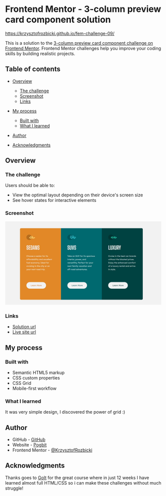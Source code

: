 # Frontend Mentor - 3-column preview card component solution

https://krzysztofrozbicki.github.io/fem-challenge-09/

This is a solution to the
[3-column preview card component challenge on Frontend Mentor](https://www.frontendmentor.io/challenges/3column-preview-card-component-pH92eAR2-).
Frontend Mentor challenges help you improve your coding skills by building realistic projects.

## Table of contents

- [Overview](#overview)
  - [The challenge](#the-challenge)
  - [Screenshot](#screenshot)
  - [Links](#links)
  
- [My process](#my-process)
  - [Built with](#built-with)
  - [What I learned](#what-i-learned)

- [Author](#author)
- [Acknowledgments](#acknowledgments)

## Overview

### The challenge

Users should be able to:

- View the optimal layout depending on their device's screen size
- See hover states for interactive elements

### Screenshot

![](./screenshot.jpg)


### Links

- [Solution url](https://github.com/KrzysztofRozbicki/fem-challenge-09/)
- [Live site url](https://krzysztofrozbicki.github.io/fem-challenge-09/)

## My process

### Built with

- Semantic HTML5 markup
- CSS custom properties
- CSS Grid
- Mobile-first workflow

### What I learned

It was very simple design, I discovered the power of grid :)

## Author

- GitHub - [GitHub](https://github.com/KrzysztofRozbicki)
- Website - [Pogbit](https://www.pogbit.com/)
- Frontend Mentor - [@KrzysztofRozbicki](https://www.frontendmentor.io/profile/KrzysztofRozbicki)

## Acknowledgments

Thanks goes to [GoIt](https://goit.global/pl/) for the great course where in just 12 weeks I have
learned almost full HTML/CSS so i can make these challenges without much struggle!
